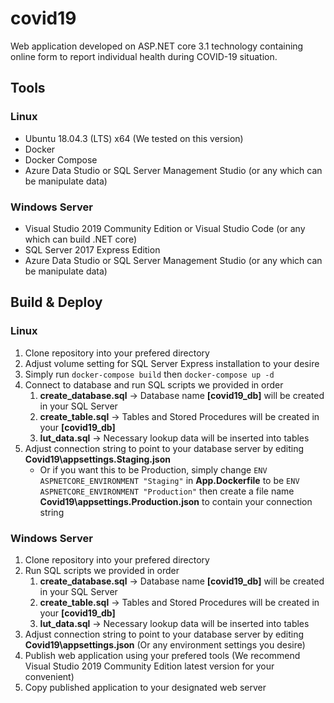# covid19
Web application developed on ASP.NET core 3.1 technology containing online form to report individual health during COVID-19 situation.

## Tools
### Linux
* Ubuntu 18.04.3 (LTS) x64 (We tested on this version)
* Docker
* Docker Compose
* Azure Data Studio or SQL Server Management Studio (or any which can be manipulate data)
### Windows Server
* Visual Studio 2019 Community Edition or Visual Studio Code (or any which can build .NET core)
* SQL Server 2017 Express Edition
* Azure Data Studio or SQL Server Management Studio (or any which can be manipulate data)

## Build & Deploy
### Linux
1. Clone repository into your prefered directory
1. Adjust volume setting for SQL Server Express installation to your desire
1. Simply run `docker-compose build` then `docker-compose up -d`
1. Connect to database and run SQL scripts we provided in order
   1. **create_database.sql** -> Database name **[covid19_db]** will be created in your SQL Server
   1. **create_table.sql** -> Tables and Stored Procedures will be created in your **[covid19_db]**
   1. **lut_data.sql** -> Necessary lookup data will be inserted into tables
1. Adjust connection string to point to your database server by editing **Covid19\appsettings.Staging.json**
   * Or if you want this to be Production, simply change `ENV ASPNETCORE_ENVIRONMENT "Staging"` in ****App.Dockerfile**** to be `ENV ASPNETCORE_ENVIRONMENT "Production"` then create a file name **Covid19\appsettings.Production.json** to contain your connection string
### Windows Server
1. Clone repository into your prefered directory
1. Run SQL scripts we provided in order
   1. **create_database.sql** -> Database name **[covid19_db]** will be created in your SQL Server
   1. **create_table.sql** -> Tables and Stored Procedures will be created in your **[covid19_db]**
   1. **lut_data.sql** -> Necessary lookup data will be inserted into tables
1. Adjust connection string to point to your database server by editing **Covid19\appsettings.json** (Or any environment settings you desire)
1. Publish web application using your prefered tools (We recommend Visual Studio 2019 Community Edition latest version for your convenient)
1. Copy published application to your designated web server
